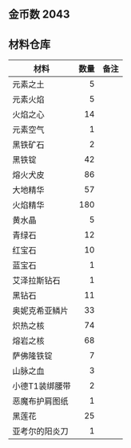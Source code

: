 ## 金币数 2043
## 材料仓库
| 材料        | 数量   |  备注  |
| --------   | -----:  | :----:  |
| 元素之土      | 5   |        |
| 元素火焰      | 5   |        |
| 火焰之心        |   14   |      |
| 元素空气        |    1   |    |
|黑铁矿石|2||
|黑铁锭|42||
|熔火犬皮|86||
|大地精华|57||
|火焰精华|180||
|黄水晶|5||
|青绿石|12||
|红宝石|10||
|蓝宝石|1||
|艾泽拉斯钻石|1||
|黑钻石|11||
|奥妮克希亚鳞片|33||
|炽热之核|74||
|熔岩之核|68||
|萨佛隆铁锭|7||
|山脉之血|3||
|小德T1装绑腰带|2||
|恶魔布护肩图纸|1||
|黑莲花|25||
|亚考尔的阳炎刀|1||
